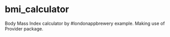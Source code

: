# bmi_calculator

Body Mass Index calculator by #londonappbrewery example.
Making use of Provider package.